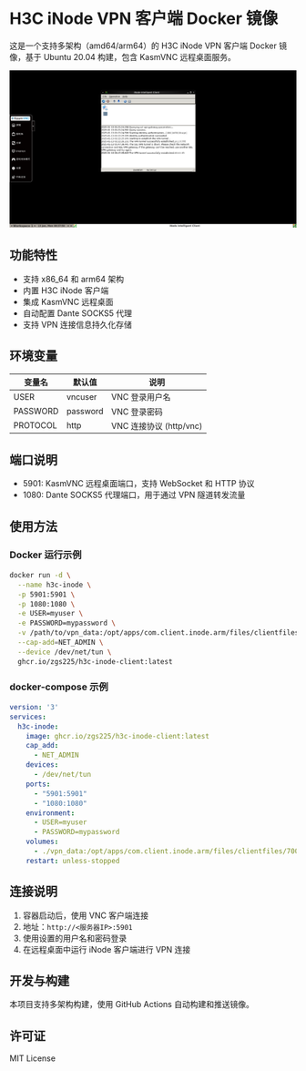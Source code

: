 # H3C iNode VPN 客户端 Docker 镜像

这是一个支持多架构（amd64/arm64）的 H3C iNode VPN 客户端 Docker 镜像，基于 Ubuntu 20.04 构建，包含 KasmVNC 远程桌面服务。

![H3C iNode Client](./assets/figure.png)

## 功能特性
- 支持 x86_64 和 arm64 架构
- 内置 H3C iNode 客户端
- 集成 KasmVNC 远程桌面
- 自动配置 Dante SOCKS5 代理
- 支持 VPN 连接信息持久化存储


## 环境变量
| 变量名       | 默认值    | 说明                          |
|--------------|-----------|-------------------------------|
| USER         | vncuser   | VNC 登录用户名                |
| PASSWORD     | password  | VNC 登录密码                  |
| PROTOCOL     | http      | VNC 连接协议 (http/vnc)       |

## 端口说明
- 5901: KasmVNC 远程桌面端口，支持 WebSocket 和 HTTP 协议
- 1080: Dante SOCKS5 代理端口，用于通过 VPN 隧道转发流量

## 使用方法

### Docker 运行示例
```bash
docker run -d \
  --name h3c-inode \
  -p 5901:5901 \
  -p 1080:1080 \
  -e USER=myuser \
  -e PASSWORD=mypassword \
  -v /path/to/vpn_data:/opt/apps/com.client.inode.arm/files/clientfiles/7000 \
  --cap-add=NET_ADMIN \
  --device /dev/net/tun \
  ghcr.io/zgs225/h3c-inode-client:latest
```

### docker-compose 示例
```yaml
version: '3'
services:
  h3c-inode:
    image: ghcr.io/zgs225/h3c-inode-client:latest
    cap_add:
      - NET_ADMIN
    devices:
      - /dev/net/tun
    ports:
      - "5901:5901"
      - "1080:1080"
    environment:
      - USER=myuser
      - PASSWORD=mypassword
    volumes:
      - ./vpn_data:/opt/apps/com.client.inode.arm/files/clientfiles/7000
    restart: unless-stopped
```

## 连接说明
1. 容器启动后，使用 VNC 客户端连接
2. 地址：`http://<服务器IP>:5901`
3. 使用设置的用户名和密码登录
4. 在远程桌面中运行 iNode 客户端进行 VPN 连接

## 开发与构建
本项目支持多架构构建，使用 GitHub Actions 自动构建和推送镜像。

## 许可证
MIT License
